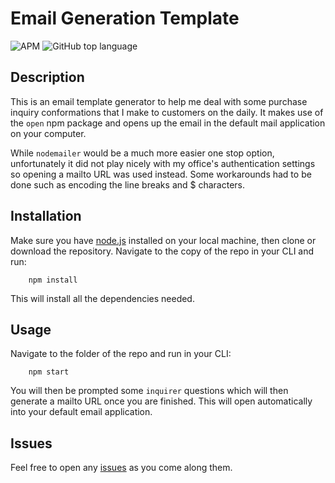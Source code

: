 # Email Generation Template

![APM](https://img.shields.io/apm/l/vim-mode) ![GitHub top language](https://img.shields.io/github/languages/top/inknsharps/node_email_templater)

## Description

This is an email template generator to help me deal with some purchase inquiry conformations that I make to customers on the daily. It makes use of the `open` npm package and opens up the email in the default mail application on your computer. 

While `nodemailer` would be a much more easier one stop option, unfortunately it did not play nicely with my office's authentication settings so opening a mailto URL was used instead. Some workarounds had to be done such as encoding the line breaks and $ characters.

## Installation

Make sure you have [node.js](https://nodejs.dev/) installed on your local machine, then clone or download the repository. Navigate to the copy of the repo in your CLI and run:

```
    npm install
```

This will install all the dependencies needed.

## Usage

Navigate to the folder of the repo and run in your CLI:

```
    npm start
```

You will then be prompted some `inquirer` questions which will then generate a mailto URL once you are finished. This will open automatically into your default email application.

## Issues

Feel free to open any [issues](https://github.com/inknsharps/node_email_templater/issues) as you come along them.